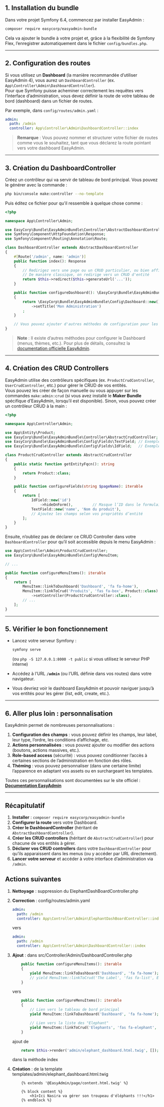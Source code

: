 ## 1. Installation du bundle

Dans votre projet Symfony 6.4, commencez par installer EasyAdmin :

```bash
composer require easycorp/easyadmin-bundle
```

Cela va ajouter le bundle à votre projet et, grâce à la flexibilité de Symfony Flex, l’enregistrer automatiquement dans le fichier `config/bundles.php`.

---

## 2. Configuration des routes

Si vous utilisez un **Dashboard** (la manière recommandée d’utiliser EasyAdmin 4), vous aurez un `DashboardController` (ex. `App\Controller\Admin\DashboardController`).  
Pour que Symfony puisse acheminer correctement les requêtes vers l’interface d’administration, vous devez définir la route de votre tableau de bord (dashboard) dans un fichier de routes.  

Par exemple, dans `config/routes/admin.yaml` :

```yaml
admin:
  path: /admin
  controller: App\Controller\Admin\DashboardController::index
```

> **Remarque** : Vous pouvez nommer et structurer votre fichier de routes comme vous le souhaitez, tant que vous déclarez la route pointant vers votre dashboard EasyAdmin.

---

## 3. Création du DashboardController

Créez un contrôleur qui va servir de tableau de bord principal. Vous pouvez le générer avec la commande :

```bash
php bin/console make:controller --no-template
```

Puis éditez ce fichier pour qu’il ressemble à quelque chose comme :

```php
<?php

namespace App\Controller\Admin;

use EasyCorp\Bundle\EasyAdminBundle\Controller\AbstractDashboardController;
use Symfony\Component\HttpFoundation\Response;
use Symfony\Component\Routing\Annotation\Route;

class DashboardController extends AbstractDashboardController
{
    #[Route('/admin', name: 'admin')]
    public function index(): Response
    {
        // Redirigez vers une page ou un CRUD particulier, ou bien affichez un template
        // De manière classique, on redirige vers un CRUD d'entité
        return $this->redirect($this->generateUrl('...'));
    }

    public function configureDashboard(): \EasyCorp\Bundle\EasyAdminBundle\Config\Dashboard
    {
        return \EasyCorp\Bundle\EasyAdminBundle\Config\Dashboard::new()
            ->setTitle('Mon Administration')
        ;
    }

    // Vous pouvez ajouter d'autres méthodes de configuration pour les menus, etc.
}
```

> **Note** : Il existe d’autres méthodes pour configurer le Dashboard (menus, thèmes, etc.). Pour plus de détails, consultez la [documentation officielle EasyAdmin](https://symfony.com/bundles/EasyAdminBundle/current/index.html).

---

## 4. Création des CRUD Controllers

EasyAdmin utilise des contrôleurs spécifiques (ex. `ProductCrudController`, `UserCrudController`, etc.) pour gérer le CRUD de vos entités.  
Vous pouvez les créer de façon manuelle ou vous appuyer sur les commandes `make:admin:crud` (si vous avez installé le **Maker Bundle** spécifique d’EasyAdmin, lorsqu’il est disponible). Sinon, vous pouvez créer un contrôleur CRUD à la main :

```php
<?php

namespace App\Controller\Admin;

use App\Entity\Product;
use EasyCorp\Bundle\EasyAdminBundle\Controller\AbstractCrudController;
use EasyCorp\Bundle\EasyAdminBundle\Config\Fields\TextField; // Exemple
use EasyCorp\Bundle\EasyAdminBundle\Config\Fields\IdField;   // Exemple

class ProductCrudController extends AbstractCrudController
{
    public static function getEntityFqcn(): string
    {
        return Product::class;
    }

    public function configureFields(string $pageName): iterable
    {
        return [
            IdField::new('id')
                ->hideOnForm(),         // Masque l’ID dans le formulaire
            TextField::new('name', 'Nom du produit'),
            // Ajoutez les champs selon vos propriétés d’entité
        ];
    }
}
```

Ensuite, n’oubliez pas de déclarer ce CRUD Controller dans votre `DashboardController` pour qu’il soit accessible depuis le menu EasyAdmin :

```php
use App\Controller\Admin\ProductCrudController;
use EasyCorp\Bundle\EasyAdminBundle\Config\MenuItem;

// ...

public function configureMenuItems(): iterable
{
    return [
        MenuItem::linkToDashboard('Dashboard', 'fa fa-home'),
        MenuItem::linkToCrud('Produits', 'fas fa-box', Product::class)
            ->setController(ProductCrudController::class),
        // ...
    ];
}
```

---

## 5. Vérifier le bon fonctionnement

- Lancez votre serveur Symfony :

  ```bash
  symfony serve
  ```
  (ou `php -S 127.0.0.1:8000 -t public` si vous utilisez le serveur PHP interne)

- Accédez à l’URL **`/admin`** (ou l’URL définie dans vos routes) dans votre navigateur.  
- Vous devriez voir le dashboard EasyAdmin et pouvoir naviguer jusqu’à vos entités pour les gérer (list, edit, create, etc.).

---

## 6. Aller plus loin : personnalisation

EasyAdmin permet de nombreuses personnalisations :

1. **Configuration des champs** : vous pouvez définir les champs, leur label, leur type, l’ordre, les conditions d’affichage, etc.
2. **Actions personnalisées** : vous pouvez ajouter ou modifier des actions (boutons, actions massives, etc.).
3. **Role-based access** (sécurité) : vous pouvez conditionner l’accès à certaines sections de l’administration en fonction des rôles.
4. **Théming** : vous pouvez personnaliser (dans une certaine limite) l’apparence en adaptant vos assets ou en surchargeant les templates.

Toutes ces personnalisations sont documentées sur le site officiel :  
[**Documentation EasyAdmin**](https://symfony.com/bundles/EasyAdminBundle/current/index.html)

---

## Récapitulatif

1. **Installer** : `composer require easycorp/easyadmin-bundle`
2. **Configurer la route** vers votre Dashboard.
3. **Créer le DashboardController** (héritant de `AbstractDashboardController`).
4. **Créer les CRUD controllers** (héritant de `AbstractCrudController`) pour chacune de vos entités à gérer.
5. **Déclarer vos CRUD controllers** dans votre `DashboardController` pour qu’ils apparaissent dans les menus (ou y accéder par URL directement).
6. **Lancer votre serveur** et accéder à votre interface d’administration via `/admin`.



## Actions suivantes

1. **Nettoyage** : suppression du ElephantDashBoardController.php
2. **Correction** : config/routes/admin.yaml

    ```yaml
    admin:
      path: /admin
      controller: App\Controller\Admin\ElephantDashBoardController::index
    ```
    vers

    ```yaml
    admin:
      path: /admin
      controller: App\Controller\Admin\DashboardController::index
    ```
3. **Ajout** : dans src/Controller/Admin/DashboardController.php
   
    ```php
        public function configureMenuItems(): iterable
        {
            yield MenuItem::linkToDashboard('Dashboard', 'fa fa-home');
            // yield MenuItem::linkToCrud('The Label', 'fas fa-list', EntityClass::class);
        }
    ```
    vers

    ```php
        public function configureMenuItems(): iterable
        {
            // Lien vers le tableau de bord principal
            yield MenuItem::linkToDashboard('Dashboard', 'fa fa-home');
    
            // Lien vers la liste des "Elephant"
            yield MenuItem::linkToCrud('Elephants', 'fas fa-elephant', Elephant::class);
        }
    ```

    ajout de 

    ```php
        return $this->render('admin/elephant_dashboard.html.twig', []);
    ```

    dans la méthode index
4. **Création** : de la template templates/admin/elephant_dashboard.html.twig

    ```twig
        {% extends '@EasyAdmin/page/content.html.twig' %}

        {% block content %}
            <h1>Ici Nasira va gérer son troupeau d'éléphants !!!</h1>
        {% endblock %}
    ```